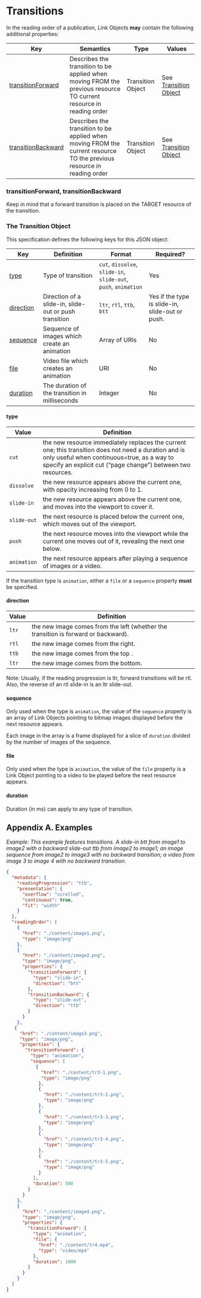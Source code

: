 # Transitions

In the reading order of a publication, Link Objects <strong class="rfc">may</strong> contain the following additional properties: 

| Key   | Semantics | Type     | Values    | 
| ----- | --------- | -------- | --------- | 
| [transitionForward](#transitionForward-transitionBackward) | Describes the transition to be applied when moving FROM the previous resource TO current resource in reading order  | Transition Object | See [Transition Object](#the-transition-object)  | 
| [transitionBackward](#transitionForward-transitionBackward) | Describes the transition to be applied when moving FROM the current resource TO the previous resource in reading order  | Transition Object | See [Transition Object](#the-transition-object)  | 

### transitionForward, transitionBackward

Keep in mind that a forward transition is placed on the TARGET resource of the transition.

### The Transition Object

This specification defines the following keys for this JSON object:

| Key  | Definition | Format | Required? |
| ---- | -----------| -------| ----------|
| [type](#type)  | Type of transition  | `cut`, `dissolve`, `slide-in`, `slide-out`, `push`, `animation` | Yes |
| [direction](#direction)  | Direction of a slide-in, slide-out or push transition  | `ltr`, `rtl`, `ttb`, `btt` | Yes if the type is slide-in, slide-out or push. |
| [sequence](#sequence)  | Sequence of images which create an animation | Array of URIs | No |
| [file](#file)  | Video file which creates an animation | URI | No |
| [duration](#duration)  | The duration of the transition in milliseconds | Integer | No |


#### type

| Value  | Definition | 
| ---- | -----------| 
| `cut` | the new resource immediately replaces the current one; this transition does not need a duration and is only useful when continuous=true, as a way to specify an explicit cut (“page change”) between two resources. | 
| `dissolve` |  the new resource appears above the current one, with opacity increasing from 0 to 1. | 
| `slide-in` | the new resource appears above the current one, and moves into the viewport to cover it. | 
| `slide-out` | the next resource is placed below the current one, which moves out of the viewport. | 
| `push` |  the next resource moves into the viewport while the current one moves out of it, revealing the next one below. | 
| `animation` | the next resource appears after playing a sequence of images or a video. |

If the transition type is `animation`, either a `file` or a `sequence` property <strong class="rfc">must</strong> be specified.

#### direction

| Value  | Definition | 
| ---- | -----------| 
| `ltr` | the new image comes from the left (whether the transition is forward or backward). | 
| `rtl` | the new image comes from the right. | 
| `ttb` | the new image comes from the top . | 
| `ltr` | the new image comes from the bottom. | 

Note: Usually, if the reading progression is ltr, forward transitions will be rtl. Also, the reverse of an rtl slide-in is an ltr slide-out.

#### sequence

Only used when the type is `animation`, the value of the `sequence` property is an array of Link Objects pointing to bitmap images displayed before the next resource appears.

Each image in the array is a frame displayed for a slice of `duration` divided by the number of images of the sequence.

#### file

Only used when the type is `animation`, the value of the `file` property is a Link Object pointing to a video to be played before the next resource appears.

#### duration

Duration (in ms) can apply to any type of transition. 


## Appendix A. Examples

*Example: This example features transitions. A slide-in btt from image1 to image2 with a backward slide-out ttb from image2 to image1; an image sequence from image2 to image3 with no backward transition; a video from image 3 to image 4 with no backward transition.*

```json
{
  "metadata": {
    "readingProgression": "ttb",
    "presentation": {
      "overflow": "scrolled",
      "continuous": true,
      "fit": "width"
    }
  },
  "readingOrder": [
    {
      "href": "./content/image1.png",
      "type": "image/png"
    },
    {
      "href": "./content/image2.png",
      "type": "image/png",
      "properties": {
        "transitionForward": {
          "type": "slide-in",
          "direction": "btt"
        },
        "transitionBackward": {
          "type": "slide-out",
          "direction": "ttb"
        }
      }
  	},
   {
     "href": "./content/image3.png",
     "type": "image/png",
     "properties": {
       "transitionForward": {
         "type": "animation",
         "sequence": [
           {
             "href": "./content/tr3-1.png",
             "type": "image/png"
            },
            {
              "href": "./content/tr3-2.png",
              "type": "image/png"
            },
            {
              "href": "./content/tr3-3.png",
              "type": "image/png"
            },
            {
              "href": "./content/tr3-4.png",
              "type": "image/png"
            },
            {
              "href": "./content/tr3-5.png",
              "type": "image/png"
            }
          ],
          "duration": 500
        }
      }
    },
    {
      "href": "./content/image4.png",
      "type": "image/png",
      "properties": {
        "transitionForward": {
          "type": "animation",
          "file": {
            "href": "./content/tr4.mp4",
            "type": "video/mp4"
          },
          "duration": 1000
        }
      }
    }
  ]
}
```